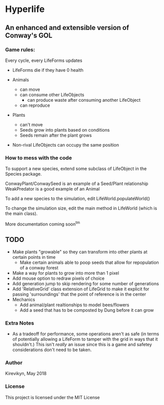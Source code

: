 # Hyperlife
## An enhanced and extensible version of Conway's GOL



### Game rules:

Every cycle, every LifeForms updates
* LifeForms die if they have 0 health

* Animals
    * can move
    * can consume other LifeObjects
        * can produce waste after consuming another LifeObject
    * can reproduce
* Plants
    * can't move
    * Seeds grow into plants based on conditions
    * Seeds remain after the plant grows
* Non-rival LifeObjects can occupy the same position

### How to mess with the code

To support a new species, extend some subclass of LifeObject in the Species package.

ConwayPlant/ConwaySeed is an example of a Seed/Plant relationship
WeakPredator is a good example of an Animal

To add a new species to the simulation, edit LifeWorld.populateWorld() 

To change the simulation size, edit the main method in LifeWorld (which is the main class).



More documentation coming soon<sup>tm</sup>


## TODO

* Make plants "growable" so they can transform into other plants at certain points in time
   * Make certain animals able to poop seeds that allow for repopulation of a conway forest
* Make a way for plants to grow into more than 1 pixel
* Add mouse option to redraw pixels of choice
* Add generation jump to skip rendering for some number of generations
* Add 'RelativeGrid' class extension of LifeGrid to make it explicit for passing 'surroundings' that the point of reference is in the center
* Mechanics
    * Add animal/plant realtionships to model bees/flowers
    * Add a seed that has to be composted by Dung before it can grow

### Extra Notes

* As a tradeoff for performance, some operations aren't as safe (in terms of potentially allowing a LifeForm to tamper with the grid in ways that it shouldn't.) This isn't *really* an issue since this is a game and safetey considerations don't need to be taken.


### Author

Kirevikyn, May 2018

### License

This project is licensed under the MIT License